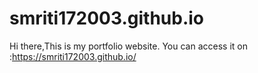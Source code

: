 # smriti172003.github.io

Hi there,This is my portfolio website. You can access it on :https://smriti172003.github.io/
